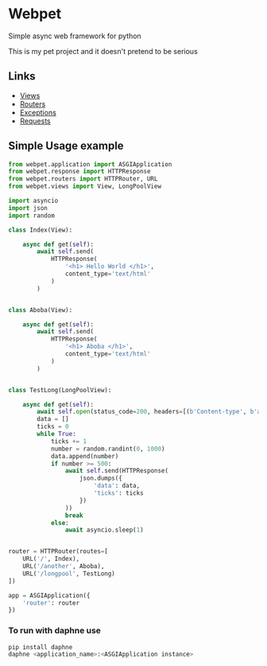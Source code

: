 # Webpet

Simple async web framework for python

This is my pet project and it doesn't pretend to be serious

## Links

- [Views](webpet/views/README.md)
- [Routers](webpet/routers/README.md)
- [Exceptions](webpet/exceptions/README.md)
- [Requests](webpet/request/README.md)

## Simple Usage example

```python
from webpet.application import ASGIApplication
from webpet.response import HTTPResponse
from webpet.routers import HTTPRouter, URL
from webpet.views import View, LongPoolView

import asyncio
import json
import random

class Index(View):

    async def get(self):
        await self.send(
            HTTPResponse(
                '<h1> Hello World </h1>',
                content_type='text/html'
            )
        )


class Aboba(View):

    async def get(self):
        await self.send(
            HTTPResponse(
                '<h1> Aboba </h1>',
                content_type='text/html'
            )
        )


class TestLong(LongPoolView):

    async def get(self):
        await self.open(status_code=200, headers=[(b'Content-type', b'application/json')])
        data = []
        ticks = 0
        while True:
            ticks += 1
            number = random.randint(0, 1000)
            data.append(number)
            if number >= 500:
                await self.send(HTTPResponse(
                    json.dumps({
                        'data': data,
                        'ticks': ticks
                    })
                ))
                break
            else:
                await asyncio.sleep(1)


router = HTTPRouter(routes=[
    URL('/', Index),
    URL('/another', Aboba),
    URL('/longpool', TestLong)
])

app = ASGIApplication({
    'router': router
})
```

### **To run with daphne use**

```bash
pip install daphne
daphne <application_name>:<ASGIApplication instance>
```
